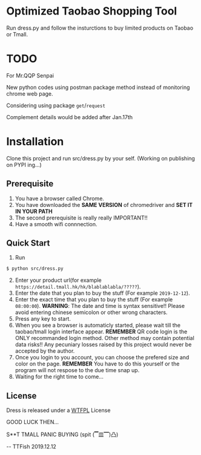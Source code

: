 # Optimized Taobao Shopping Tool
        
Run dress.py and follow the insturctions to buy limited products on Taobao or Tmall.

# TODO

For Mr.QQP Senpai

New python codes using postman package method instead of monitoring chrome web page. 

Considering using package `get`/`request`

Complement details would be added after Jan.17th  

# Installation

Clone this project and run src/dress.py by your self.
(Working on publishing on PYPI ing...)

## Prerequisite

1. You have a browser called Chrome.
2. You have downloaded the **SAME VERSION** of chromedriver and **SET IT IN YOUR PATH** 
3. The second prerequisite is really really IMPORTANT!!
4. Have a smooth wifi connnection.

## Quick Start

1. Run 
```bash
$ python src/dress.py
```
2. Enter your product url(for example `https://detail.tmall.hk/hk/blablablabla/?????`).
3. Enter the date that you plan to buy the stuff (For example `2019-12-12`).
4. Enter the exact time that you plan to buy the stuff (For example `08:00:00`).
**WARNING**: The date and time is syntax sensitive!! Please avoid entering chinese semicolon or other wrong characters.
5. Press any key to start.
6. When you see a browser is automaticly started, please wait till the taobao/tmall login interface appear. 
**REMEMBER** QR code login is the ONLY recommanded login method. Other method may contain potential data risks!! Any pecuniary losses raised by this project would never be accepted by the author.
7. Once you login to you account, you can choose the prefered size and color on the page. 
**REMEMBER** You have to do this yourself or the program will not respose to the due time snap up.
8. Waiting for the right time to come...

## License

Dress is released under a [WTFPL](LICENSE) License


GOOD LUCK THEN...

S**T TMALL PANIC BUYING (spit (▔皿▔)凸)

--
TTFish
2019.12.12
